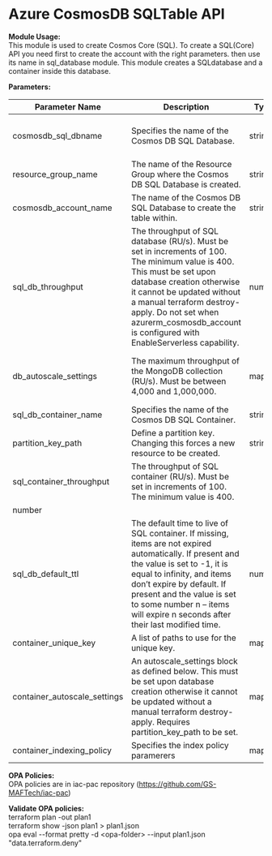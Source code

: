 # Azure CosmosDB SQLTable API
**Module Usage:** <br />
This module is used to create Cosmos  Core (SQL). To create a SQL(Core) API you need first to create the account with the right parameters. then use its name in sql_database module. This module creates a SQLdatabase and a container inside this database.

**Parameters:**

Parameter Name | Description | Type | Default |
--- | --- | --- | --- |
cosmosdb_sql_dbname |  Specifies the name of the Cosmos DB SQL Database.  | string  | no default - Follow convention "sqldb-\<database name\>-\<environment\>" |
resource_group_name | The name of the Resource Group where the Cosmos DB SQL Database is created.| string |  |
cosmosdb_account_name |  The name of the Cosmos DB SQL Database to create the table within.  | string |  | 
sql_db_throughput | The throughput of SQL database (RU/s). Must be set in increments of 100. The minimum value is 400. This must be set upon database creation otherwise it cannot be updated without a manual terraform destroy-apply. Do not set when azurerm_cosmosdb_account is configured with EnableServerless capability.  | number | |
db_autoscale_settings | The maximum throughput of the MongoDB collection (RU/s). Must be between 4,000 and 1,000,000. | map |  definition example: </n> db_autoscale_settings={settings={max_throughput = 4000}}| 
sql_db_container_name | Specifies the name of the Cosmos DB SQL Container. | string |  | 
partition_key_path | Define a partition key. Changing this forces a new resource to be created.| string|  | 
sql_container_throughput | The throughput of SQL container (RU/s). Must be set in increments of 100. The minimum value is 400.
| number |  | 
sql_db_default_ttl |The default time to live of SQL container. If missing, items are not expired automatically. If present and the value is set to -1, it is equal to infinity, and items don’t expire by default. If present and the value is set to some number n – items will expire n seconds after their last modified time.| number |  | 
container_unique_key | A list of paths to use for the unique key.| map |  |
container_autoscale_settings |  An autoscale_settings block as defined below. This must be set upon database creation otherwise it cannot be updated without a manual terraform destroy-apply. Requires partition_key_path to be set. | map |  | 
container_indexing_policy | Specifies the index policy paramerers | map |  | 
**OPA Policies:** <br />
OPA policies are in iac-pac repository (https://github.com/GS-MAFTech/iac-pac)

**Validate OPA policies:** <br />
terraform plan -out plan1 <br />
terraform show -json plan1 > plan1.json <br />
opa eval  --format pretty  -d \<opa-folder\> --input plan1.json "data.terraform.deny" <br />
